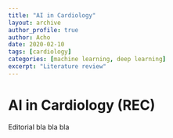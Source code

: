 ```yaml
---
title: "AI in Cardiology"
layout: archive
author_profile: true
author: Acho
date: 2020-02-10
tags: [cardiology]
categories: [machine learning, deep learning]
excerpt: "Literature review"
---
```

# AI in Cardiology (REC)

Editorial bla bla bla